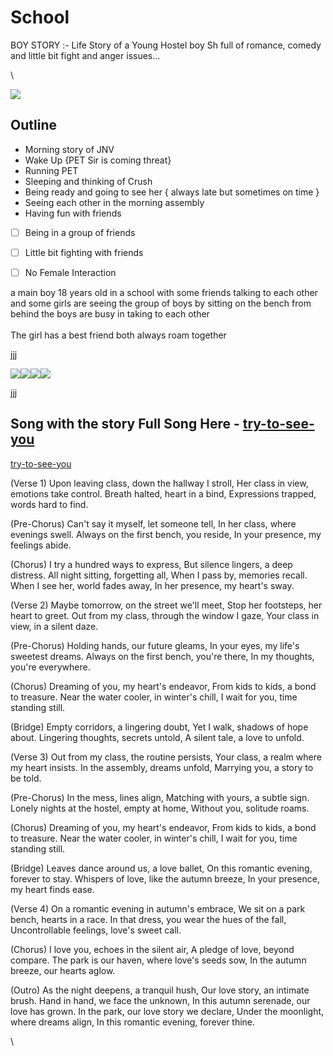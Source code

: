 # School

BOY STORY :- Life Story of a Young Hostel boy Sh full of romance, comedy and little bit fight and anger issues...

\


![](https://lh7-us.googleusercontent.com/6iSsqEEUIO9a0Q-753wT7VxEsfaziynwe7GqgomSbupgR\_5GtSrwuQY\_4nC8Il\_dnnhTuVVb-M0YbORE3hF47Eh0ijgEtQL2iHddv1X8HCFgG2NRgoU\_tb63QxvONiDtmyq5OCVjeYdD4NH0TeSg4Xc)

## Outline

* Morning story of JNV
* Wake Up {PET Sir is coming threat}
* Running PET
* Sleeping and thinking of Crush
* Being ready and going to see her { always late but sometimes on time }
* Seeing each other in the morning assembly
* Having fun with friends

<!---->

* [ ] Being in a group of friends
* [ ] Little bit fighting with friends
* [ ] No Female Interaction



a main boy 18 years old  in a school with some friends talking to each other and some girls are seeing the group of boys by sitting on the bench from behind the boys are busy in taking to each other\
\
The girl has a best friend both always roam together



jjj

![](https://lh7-us.googleusercontent.com/RVrykEvVIkv2HA0EqqpfTDB0AV2-Cl5YvZXuXrvd5weDKccgZs-8l4lBcUYZasr9aipmtXxREEPx1MoZnXQrBSMlUdRk2K6RyiWjS\_\_P1t-yw9XbQ81CK0OdSP0AtEAuxxhJTmq678nhNhSTyjTPePw)![](https://lh7-us.googleusercontent.com/R\_gTy1F\_kq-swXiQLVIIvVh9-G2kOiZC2d4auUKFhVx-u7aHScw2bBIWMrcCFuhlR6ZqAXVbMSLlvII5uEtocUEyhh9TL0DDeLfbyk4aVmoUofMTDiiL7q1WxLl00r6dp7fMv7iR0PWUaZUkjMyia1Q)![](https://lh7-us.googleusercontent.com/QCyk978jJR5-LYvEnrIJPbuDKh9P0C6Ha\_0cWuRd\_kwI9ayOSOs6XM2m1e1CJUisnxeilhAtdIfd5sXsLhLxR3l9Y64TS5hQMhfs3ox2xNA63ZvZnztgp5rHBzQEVu9pwuYUdexd4HxSa1f4gJBTVBg)![](https://lh7-us.googleusercontent.com/6iSsqEEUIO9a0Q-753wT7VxEsfaziynwe7GqgomSbupgR\_5GtSrwuQY\_4nC8Il\_dnnhTuVVb-M0YbORE3hF47Eh0ijgEtQL2iHddv1X8HCFgG2NRgoU\_tb63QxvONiDtmyq5OCVjeYdD4NH0TeSg4Xc)



jjj

## Song with the story Full Song Here - [try-to-see-you](../songs/try-to-see-you/ "mention")

[try-to-see-you](../songs/try-to-see-you/ "mention")

(Verse 1) Upon leaving class, down the hallway I stroll, Her class in view, emotions take control. Breath halted, heart in a bind, Expressions trapped, words hard to find.

(Pre-Chorus) Can't say it myself, let someone tell, In her class, where evenings swell. Always on the first bench, you reside, In your presence, my feelings abide.

(Chorus) I try a hundred ways to express, But silence lingers, a deep distress. All night sitting, forgetting all, When I pass by, memories recall. When I see her, world fades away, In her presence, my heart's sway.

(Verse 2) Maybe tomorrow, on the street we'll meet, Stop her footsteps, her heart to greet. Out from my class, through the window I gaze, Your class in view, in a silent daze.

(Pre-Chorus) Holding hands, our future gleams, In your eyes, my life's sweetest dreams. Always on the first bench, you're there, In my thoughts, you're everywhere.

(Chorus) Dreaming of you, my heart's endeavor, From kids to kids, a bond to treasure. Near the water cooler, in winter's chill, I wait for you, time standing still.

(Bridge) Empty corridors, a lingering doubt, Yet I walk, shadows of hope about. Lingering thoughts, secrets untold, A silent tale, a love to unfold.

(Verse 3) Out from my class, the routine persists, Your class, a realm where my heart insists. In the assembly, dreams unfold, Marrying you, a story to be told.

(Pre-Chorus) In the mess, lines align, Matching with yours, a subtle sign. Lonely nights at the hostel, empty at home, Without you, solitude roams.

(Chorus) Dreaming of you, my heart's endeavor, From kids to kids, a bond to treasure. Near the water cooler, in winter's chill, I wait for you, time standing still.

(Bridge) Leaves dance around us, a love ballet, On this romantic evening, forever to stay. Whispers of love, like the autumn breeze, In your presence, my heart finds ease.

(Verse 4) On a romantic evening in autumn's embrace, We sit on a park bench, hearts in a race. In that dress, you wear the hues of the fall, Uncontrollable feelings, love's sweet call.

(Chorus) I love you, echoes in the silent air, A pledge of love, beyond compare. The park is our haven, where love's seeds sow, In the autumn breeze, our hearts aglow.

(Outro) As the night deepens, a tranquil hush, Our love story, an intimate brush. Hand in hand, we face the unknown, In this autumn serenade, our love has grown. In the park, our love story we declare, Under the moonlight, where dreams align, In this romantic evening, forever thine.





\
